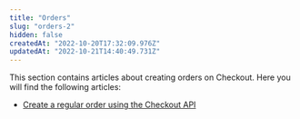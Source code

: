 ```yaml
---
title: "Orders"
slug: "orders-2"
hidden: false
createdAt: "2022-10-20T17:32:09.976Z"
updatedAt: "2022-10-21T14:40:49.731Z"
---
```

This section contains articles about creating orders on Checkout. Here you will find the following articles:

- [Create a regular order using the Checkout API](https://developers.vtex.com/docs/guides/create-a-regular-order-using-the-checkout-api)
